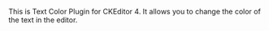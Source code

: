 This is Text Color Plugin for CKEditor 4. It allows you to change the color of the text in the editor.